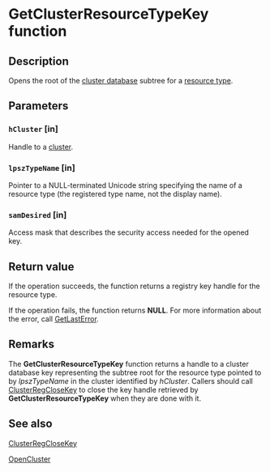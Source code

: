 # GetClusterResourceTypeKey function

## Description

Opens the root of the [cluster database](https://learn.microsoft.com/previous-versions/windows/desktop/mscs/cluster-database) subtree for a [resource type](https://learn.microsoft.com/previous-versions/windows/desktop/mscs/resource-types).

## Parameters

### `hCluster` [in]

Handle to a [cluster](https://learn.microsoft.com/previous-versions/windows/desktop/mscs/c-gly).

### `lpszTypeName` [in]

Pointer to a NULL-terminated Unicode string specifying the name of a resource type (the registered type name, not the display name).

### `samDesired` [in]

Access mask that describes the security access needed for the opened key.

## Return value

If the operation succeeds, the function returns a registry key handle for the resource type.

If the operation fails,
the function returns **NULL**. For more information about the error, call [GetLastError](https://learn.microsoft.com/windows/desktop/api/errhandlingapi/nf-errhandlingapi-getlasterror).

## Remarks

The **GetClusterResourceTypeKey** function returns a handle to a cluster database key representing the subtree root for the resource type pointed to by *lpszTypeName* in the cluster identified by *hCluster*. Callers should call [ClusterRegCloseKey](https://learn.microsoft.com/previous-versions/windows/desktop/api/clusapi/nf-clusapi-clusterregclosekey) to close the key handle retrieved by **GetClusterResourceTypeKey** when they are done with it.

## See also

[ClusterRegCloseKey](https://learn.microsoft.com/previous-versions/windows/desktop/api/clusapi/nf-clusapi-clusterregclosekey)

[OpenCluster](https://learn.microsoft.com/windows/desktop/api/clusapi/nf-clusapi-opencluster)